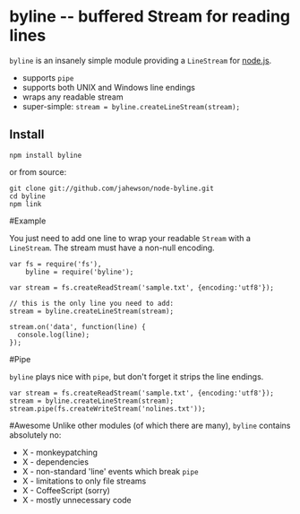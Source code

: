 # byline -- buffered Stream for reading lines

`byline` is an insanely simple module providing a `LineStream` for [node.js](http://nodejs.org/).

- supports `pipe`
- supports both UNIX and Windows line endings
- wraps any readable stream
- super-simple: `stream = byline.createLineStream(stream);`

## Install

    npm install byline

or from source:

    git clone git://github.com/jahewson/node-byline.git
	cd byline
	npm link

#Example
    
You just need to add one line to wrap your readable `Stream` with a `LineStream`. The stream must have a non-null encoding.

    var fs = require('fs'),	
        byline = require('byline');

	var stream = fs.createReadStream('sample.txt', {encoding:'utf8'});
	
	// this is the only line you need to add:
	stream = byline.createLineStream(stream);

	stream.on('data', function(line) {
	  console.log(line);
	});

#Pipe

`byline` plays nice with `pipe`, but don't forget it strips the line endings.

    var stream = fs.createReadStream('sample.txt', {encoding:'utf8'});
	stream = byline.createLineStream(stream);
	stream.pipe(fs.createWriteStream('nolines.txt'));

#Awesome
Unlike other modules (of which there are many), `byline` contains absolutely no:

- X - monkeypatching
- X - dependencies
- X - non-standard 'line' events which break `pipe`
- X - limitations to only file streams
- X - CoffeeScript (sorry)
- X -  mostly unnecessary code